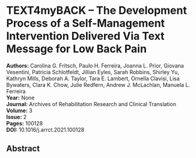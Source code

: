 # TEXT4myBACK – The Development Process of a Self-Management Intervention Delivered Via Text Message for Low Back Pain

**Authors:** Carolina G. Fritsch, Paulo H. Ferreira, Joanna L. Prior, Giovana Vesentini, Patricia Schlotfeldt, Jillian Eyles, Sarah Robbins, Shirley Yu, Kathryn Mills, Deborah A. Taylor, Tara E. Lambert, Ornella Clavisi, Lisa Bywaters, Clara K. Chow, Julie Redfern, Andrew J. McLachlan, Manuela L. Ferreira  
**Year:** None  
**Journal:** Archives of Rehabilitation Research and Clinical Translation  
**Volume:** 3  
**Issue:** 2  
**Pages:** 100128  
**DOI:** 10.1016/j.arrct.2021.100128  

## Abstract


